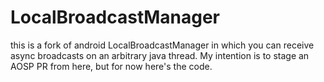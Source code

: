 # LocalBroadcastManager
this is a fork of android LocalBroadcastManager in which you can receive async broadcasts on an arbitrary java thread. My intention is to stage an AOSP PR from here, but for now here's the code.
